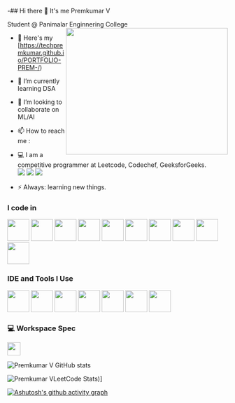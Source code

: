 -## Hi there 👋 It's me Premkumar V

Student  @ Panimalar Enginnering College
<img align="right" width="370" height="290" src="https://i.pinimg.com/originals/47/f0/34/47f0342cec72b800463bf003eac1257e.gif">
- 🔭 Here's my [https://techpremkumar.github.io/PORTFOLIO-PREM-/)                                                 
- 🌱 I’m currently learning DSA
- 👯 I’m looking to collaborate on ML/AI
- 📫 How to reach me :
- 💻 I am a competitive programmer at Leetcode, Codechef, GeeksforGeeks.<br /> [<img src="https://img.shields.io/badge/Gmail-D14836?style=for-the-badge&logo=gmail&logoColor=white" />](https://mail.google.com/mail/u/0/#inbox) [<img src="https://img.shields.io/badge/LinkedIn-0077B5?style=for-the-badge&logo=linkedin&logoColor=white" />](https://www.linkedin.com/in/premkumarv93/) [<img src="https://img.shields.io/badge/Instagram-E4405F?style=for-the-badge&logo=instagram&logoColor=white"/>](https://www.instagram.com/mr_prem_.93/)

- ⚡  Always: learning new things.

### I code in
<img height="50" width="50" src="https://img.icons8.com/color/48/000000/python.png" /> <img height="50" width="50" src="https://img.icons8.com/color/48/000000/c-programming.png" /> <img height="50" width="50" src="https://img.icons8.com/color/48/000000/c-plus-plus-logo.png" /> <img height="50" width="50" src="https://img.icons8.com/color/48/000000/java-coffee-cup-logo.png" /> <img height="50" width="50" src="https://img.icons8.com/color/48/000000/html-5.png" /> <img height="50" width="50" src="https://img.icons8.com/color/48/000000/css3.png" /> <img height="50" width="50" src="https://img.icons8.com/color/48/000000/bootstrap.png" />
<img height="50" width="50" src="https://img.icons8.com/color/48/000000/javascript.png"/> <img height="50" width="50" src="https://img.icons8.com/color/48/000000/react-native.png"/>  <img height="50" width="50" src="https://img.icons8.com/color/48/000000/mysql-logo.png"/>   

### IDE and Tools I Use
<img height="50" width="50" src="https://img.icons8.com/color/48/000000/visual-studio-code-2019.png"/>  <img height="50" width="50" src="https://img.icons8.com/color/50/000000/git.png"/> <img height="50" width="50" src="https://img.icons8.com/dusk/64/000000/anaconda.png"/> <img height="50" src="https://img.icons8.com/officel/480/null/java-eclipse.png"/>  <img height="50" width="50" src="https://img.icons8.com/doodle/48/000000/adobe-photoshop.png"/> <img height="50" width="50" src="https://img.icons8.com/color/48/000000/figma--v1.png"/>  <img height="50" src="https://img.shields.io/badge/Adobe%20XD-FF61F6?style=for-the-badge&logo=Adobe%20XD&logoColor=white"/>


### 💻 Workspace Spec
 <img height="30" src="https://img.shields.io/badge/Intel-Core_i5_10th-0071C5?style=for-the-badge&logo=intel&logoColor=white"/> 

![Premkumar V GitHub stats](https://github-readme-stats.vercel.app/api?username=techpremkumar&theme=dark&show_icons=true&&hide=issues,contribs)

![Premkumar VLeetCode Stats](https://leetcode.card.workers.dev/Premkumar1810?theme=dark&font=&extension=null))]

[![Ashutosh's github activity graph](https://github-readme-activity-graph.vercel.app/graph?username=techpremkumar&bg_color=121112&color=f6eef6&line=4c9e86&point=fffafa&area=true&hide_border=true)](https://github.com/ashutosh00710/github-readme-activity-graph)
